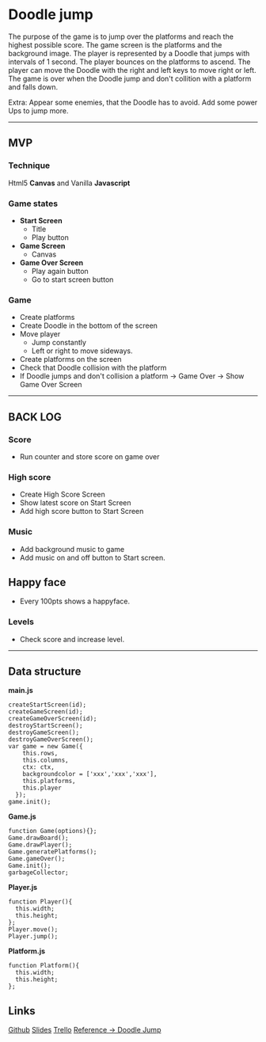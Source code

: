 # Doodle jump
The purpose of the game is to jump over the platforms and reach the highest possible score.
The game screen is the platforms and the background image.
The player is represented by a Doodle that jumps with intervals of 1 second.
The player bounces on the platforms to ascend.
The player can move the Doodle with the right and left keys to move right or left.
The game is over when the Doodle jump and don't collition with a platform and falls down.

Extra: 
Appear some enemies, that the Doodle has to avoid.
Add some power Ups to jump more.
* * *
## MVP
### Technique
Html5 __Canvas__ and Vanilla __Javascript__
### Game states
* __Start Screen__
  * Title
  * Play button
* __Game Screen__
  * Canvas
* __Game Over Screen__
  * Play again button
  * Go to start screen button
### Game
* Create platforms
* Create Doodle in the bottom of the screen
* Move player
  * Jump constantly
  * Left or right to move sideways.
* Create platforms on the screen
* Check that Doodle collision with the platform
* If Doodle jumps and don't collision a platform -> Game Over -> Show Game Over Screen
* * *
## BACK LOG
### Score
* Run counter and store score on game over
### High score
* Create High Score Screen
* Show latest score on Start Screen
* Add high score button to Start Screen
### Music
* Add background music to game
* Add music on and off button to Start screen.
## Happy face
* Every 100pts  shows a happyface.
### Levels
* Check score and increase level.
* * *
## Data structure
__main.js__
````
createStartScreen(id);
createGameScreen(id);
createGameOverScreen(id);
destroyStartScreen();
destroyGameScreen();
destroyGameOverScreen();
var game = new Game({
    this.rows,
    this.columns,
    ctx: ctx,
    backgroundcolor = ['xxx','xxx','xxx'],
    this.platforms,
    this.player
  });
game.init();
````
__Game.js__
````
function Game(options){};
Game.drawBoard();
Game.drawPlayer();
Game.generatePlatforms();
Game.gameOver();
Game.init();
garbageCollector;
````
__Player.js__
````
function Player(){
  this.width;
  this.height;
};
Player.move();
Player.jump();
````
__Platform.js__
````
function Platform(){
  this.width;
  this.height;
};
````
## Links

[Github](https://github.com/jaimemorav/project-1-game)
[Slides](https://slides.com/jaimemora21/doodle-jump)
[Trello](https://trello.com/b/Kul81z32/game)
[Reference -> Doodle Jump](https://www.paisdelosjuegos.es/juego/salto+hacia+arriba/doodle+jump.html)